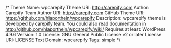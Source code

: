 /*
Theme Name: wpcarepify
Theme URI: http://carepify.com
Author: Carepify Team
Author URI: http://carepify.com
GitHub Theme URI: https://github.com/hlaporthein/wpcarepify
Description: wpcarepify theme is developed by carepify team. You could also read documentation in http://github.com/hlaporthein/wpcarepify/wiki/ 
Requires at least: WordPress 4.9.6
Version: 1.0
License: GNU General Public License v2 or later
License URI: LICENSE
Text Domain: wpcarepify
Tags: simple
*/
